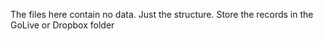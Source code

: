 The files here contain no data. Just the structure. Store the records in the GoLive or Dropbox folder 
